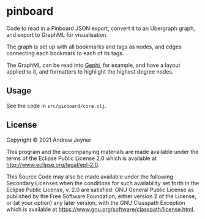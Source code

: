 # pinboard

Code to read in a Pinboard JSON export, convert it to an Ubergraph graph, and export to GraphML for visualisation.

The graph is set up with all bookmarks and tags as nodes, and edges connecting each bookmark to each of its tags.

The GraphML can be read into [Gephi](https://www.gephi.com/), for example, 
and have a layout applied to it, and formatters to highlight the highest degree nodes.

## Usage

See the code in `src/pinboard/core.clj`.

## License

Copyright © 2021 Andrew Joyner

This program and the accompanying materials are made available under the
terms of the Eclipse Public License 2.0 which is available at
http://www.eclipse.org/legal/epl-2.0.

This Source Code may also be made available under the following Secondary
Licenses when the conditions for such availability set forth in the Eclipse
Public License, v. 2.0 are satisfied: GNU General Public License as published by
the Free Software Foundation, either version 2 of the License, or (at your
option) any later version, with the GNU Classpath Exception which is available
at https://www.gnu.org/software/classpath/license.html.
